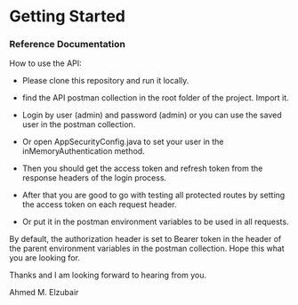 # Getting Started

### Reference Documentation

How to use the API:

- Please clone this repository and run it locally. 

- find the API postman collection in the root folder of the project.
Import it.
- Login by user (admin) and password (admin) or you can use the saved user in the postman collection.
- Or open AppSecurityConfig.java to set your user in the inMemoryAuthentication method.
- Then you should get the access token and refresh token from the response headers of the login process.
- After that you are good to go with testing all protected routes by setting the access token on each request header.
- Or put it in the postman environment variables to be used in all requests.

By default, the authorization header is set to Bearer token in the header of the parent environment variables in the postman collection.
Hope this what you are looking for.

Thanks and I am looking forward to hearing from you.

Ahmed M. Elzubair
